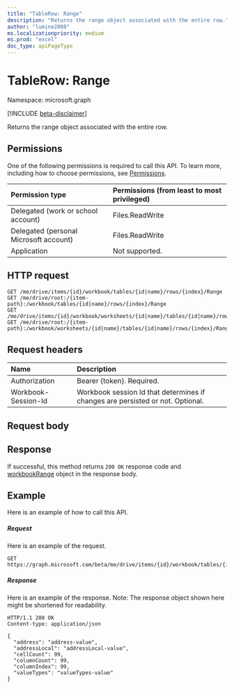 ```yaml
---
title: "TableRow: Range"
description: "Returns the range object associated with the entire row."
author: "lumine2008"
ms.localizationpriority: medium
ms.prod: "excel"
doc_type: apiPageType
---
```


# TableRow: Range

Namespace: microsoft.graph

[!INCLUDE [beta-disclaimer](../../includes/beta-disclaimer.md)]

Returns the range object associated with the entire row.
## Permissions
One of the following permissions is required to call this API. To learn more, including how to choose permissions, see [Permissions](/graph/permissions-reference).

|Permission type      | Permissions (from least to most privileged)              |
|:--------------------|:---------------------------------------------------------|
|Delegated (work or school account) | Files.ReadWrite    |
|Delegated (personal Microsoft account) | Files.ReadWrite    |
|Application | Not supported. |

## HTTP request
<!-- { "blockType": "ignored" } -->
```http
GET /me/drive/items/{id}/workbook/tables/{id|name}/rows/{index}/Range
GET /me/drive/root:/{item-path}:/workbook/tables/{id|name}/rows/{index}/Range
GET /me/drive/items/{id}/workbook/worksheets/{id|name}/tables/{id|name}/rows/{index}/Range
GET /me/drive/root:/{item-path}:/workbook/worksheets/{id|name}/tables/{id|name}/rows/{index}/Range

```
## Request headers
| Name       | Description|
|:---------------|:----------|
| Authorization  | Bearer {token}. Required. |
| Workbook-Session-Id  | Workbook session Id that determines if changes are persisted or not. Optional.|

## Request body

## Response

If successful, this method returns `200 OK` response code and [workbookRange](../resources/workbookrange.md) object in the response body.

## Example
Here is an example of how to call this API.
##### Request
Here is an example of the request.

<!-- {
  "blockType": "request",
  "name": "tablerow_range"
}-->
```msgraph-interactive
GET https://graph.microsoft.com/beta/me/drive/items/{id}/workbook/tables/{id|name}/rows/{index}/Range
```


##### Response
Here is an example of the response. Note: The response object shown here might be shortened for readability.
<!-- {
  "blockType": "response",
  "truncated": true,
  "@odata.type": "microsoft.graph.workbookRange"
} -->
```http
HTTP/1.1 200 OK
Content-type: application/json

{
  "address": "address-value",
  "addressLocal": "addressLocal-value",
  "cellCount": 99,
  "columnCount": 99,
  "columnIndex": 99,
  "valueTypes": "valueTypes-value"
}
```

<!-- uuid: 8fcb5dbc-d5aa-4681-8e31-b001d5168d79
2015-10-25 14:57:30 UTC -->
<!--
{
  "type": "#page.annotation",
  "description": "TableRow: Range",
  "keywords": "",
  "section": "documentation",
  "tocPath": "",
  "suppressions": [
  ]
}
-->


